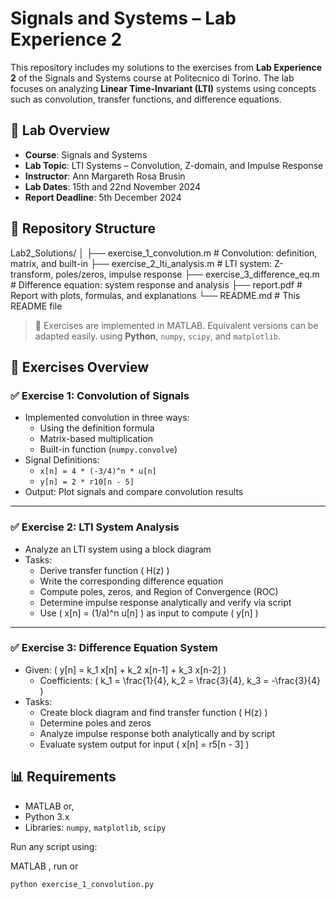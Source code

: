 # Signals and Systems – Lab Experience 2

This repository includes my solutions to the exercises from **Lab Experience 2** of the Signals and Systems course at Politecnico di Torino. The lab focuses on analyzing **Linear Time-Invariant (LTI)** systems using concepts such as convolution, transfer functions, and difference equations.

## 🧪 Lab Overview

- **Course**: Signals and Systems
- **Lab Topic**: LTI Systems – Convolution, Z-domain, and Impulse Response
- **Instructor**: Ann Margareth Rosa Brusin
- **Lab Dates**: 15th and 22nd November 2024
- **Report Deadline**: 5th December 2024

## 📂 Repository Structure

Lab2_Solutions/ │ ├── exercise_1_convolution.m # Convolution: definition, matrix, and built-in ├── exercise_2_lti_analysis.m # LTI system: Z-transform, poles/zeros, impulse response ├── exercise_3_difference_eq.m # Difference equation: system response and analysis ├── report.pdf # Report with plots, formulas, and explanations └── README.md # This README file


> 🧠 Exercises are implemented in MATLAB. Equivalent versions can be adapted easily.
using **Python**, `numpy`, `scipy`, and `matplotlib`.
## 📘 Exercises Overview

### ✅ Exercise 1: Convolution of Signals
- Implemented convolution in three ways:
  - Using the definition formula
  - Matrix-based multiplication
  - Built-in function (`numpy.convolve`)
- Signal Definitions:
  - `x[n] = 4 * (-3/4)^n * u[n]`
  - `y[n] = 2 * r10[n - 5]`
- Output: Plot signals and compare convolution results

---

### ✅ Exercise 2: LTI System Analysis
- Analyze an LTI system using a block diagram
- Tasks:
  - Derive transfer function \( H(z) \)
  - Write the corresponding difference equation
  - Compute poles, zeros, and Region of Convergence (ROC)
  - Determine impulse response analytically and verify via script
  - Use \( x[n] = (1/a)^n u[n] \) as input to compute \( y[n] \)

---

### ✅ Exercise 3: Difference Equation System
- Given: \( y[n] = k_1 x[n] + k_2 x[n-1] + k_3 x[n-2] \)
  - Coefficients: \( k_1 = \frac{1}{4}, k_2 = \frac{3}{4}, k_3 = -\frac{3}{4} \)
- Tasks:
  - Create block diagram and find transfer function \( H(z) \)
  - Determine poles and zeros
  - Analyze impulse response both analytically and by script
  - Evaluate system output for input \( x[n] = r5[n - 3] \)

## 📊 Requirements
- MATLAB or,
- Python 3.x
- Libraries: `numpy`, `matplotlib`, `scipy`

Run any script using:

MATLAB , run or
```bash
python exercise_1_convolution.py
